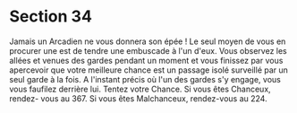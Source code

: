 # Section 34

Jamais un Arcadien ne vous donnera son épée ! Le seul moyen 
de vous en procurer une est de tendre une embuscade à l'un 
d'eux. Vous observez les allées et venues des gardes pendant un 
moment et vous finissez par vous apercevoir que votre meilleure 
chance est un passage isolé surveillé par un seul garde à la fois. A 
l'instant précis où l'un des gardes s'y engage, vous vous faufilez 
derrière lui. Tentez votre Chance. Si vous êtes Chanceux, rendez-
vous au 367. Si vous êtes Malchanceux, rendez-vous au 224.